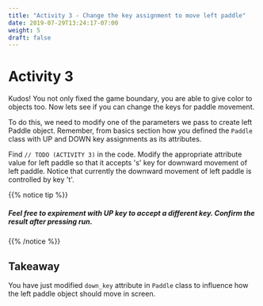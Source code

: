 ```yaml
---
title: "Activity 3 - Change the key assignment to move left paddle"
date: 2019-07-29T13:24:17-07:00
weight: 5
draft: false
---
```


# Activity 3
Kudos! You not only fixed the game boundary, you are able to give color to objects too. Now lets see if you can change the keys for paddle movement. 

To do this, we need to modify one of the parameters we pass to create left Paddle object. Remember, from basics section how you defined the `Paddle` class with UP and DOWN key assignments as its attributes. 

Find `// TODO (ACTIVITY 3)` in the code. Modify the appropriate attribute value for left paddle so that it accepts 's' key for downward movement of left paddle. Notice that currently the downward movement of left paddle is controlled by key 't'. 

{{% notice tip %}}

<h5>Feel free to expirement with UP key to accept a different key. Confirm the result after pressing <b>run</b>.</h5>

{{% /notice %}}

## Takeaway 
You have just modified `down_key` attribute in `Paddle` class to influence how the left paddle object should move in screen. 